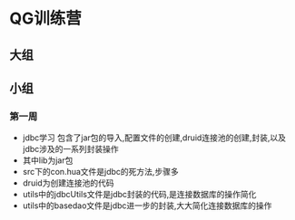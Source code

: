 # QG训练营
## 大组
## 小组
### 第一周
- jdbc学习
包含了jar包的导入,配置文件的创建,druid连接池的创建,封装,以及jdbc涉及的一系列封装操作
- 其中lib为jar包
- src下的con.hua文件是jdbc的死方法,步骤多
- druid为创建连接池的代码
- utils中的jdbcUtils文件是jdbc封装的代码,是连接数据库的操作简化
- utils中的basedao文件是jdbc进一步的封装,大大简化连接数据库的操作
